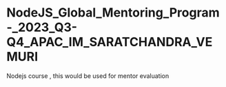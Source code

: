 # NodeJS_Global_Mentoring_Program-_2023_Q3-Q4_APAC_IM_SARATCHANDRA_VEMURI
Nodejs course , this would be used for mentor evaluation
